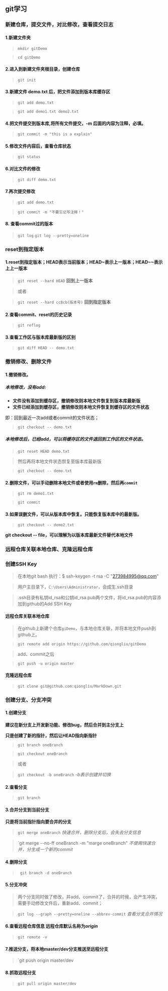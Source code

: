 ## git学习

### 新建仓库，提交文件，对比修改，查看提交日志

#### 1.新建文件夹
> `mkdir gitDemo`

> `cd gitDemo`

#### 2.进入到新建文件夹根目录，创建仓库
> `git init`


#### 3.新建文件 demo.txt 后，把文件添加到版本库缓存区
> `git add demo.txt`

> `git add demo1.txt demo2.txt`

#### 4.把文件提交到版本库,将所有文件提交，-m 后面的内容为注释，必填。
> `git commit -m "this is a explain"`

#### 5.修改文件内容后，查看仓库状态
> `git status`

#### 6.对比文件的修改
> `git diff demo.txt`

#### 7.再次提交修改
> `git add demo.txt`

> `git commit -m "不要忘记写注释！"`

#### 8. 查看commit过的版本
> `git log`
> `git log --pretty=oneline`

### reset到指定版本

#### 1.reset到指定版本；HEAD表示当前版本；HEAD~表示上一版本；HEAD~~表示上上一版本
> `git reset --hard HEAD` **回到上一版本**

> 或者

> `git reset --hard cc8cb(版本号)` **回到指定版本**

#### 2.查看commit、reset的历史记录
>  `git reflog`

#### 3.查看工作区与版本库最新版的区别
> `git diff HEAD -- demo.txt`

### 撤销修改、删除文件

#### 1.撤销修改。
##### 本地修改，没有add:
- **文件没有添加到缓存区，撤销修改则本地文件恢复到版本库最新版**
- **文件已经添加到缓存区，撤销修改则本地文件恢复到缓存区的文件状态**

即：回到最近一次add或者commit的文件状态；

> `git checkout -- demo.txt`

##### 本地修改后，已经add，可以将缓存区的文件退回到工作区的文件状态。
> `git reset HEAD demo.txt`

> 然后再将本地文件状态恢复至版本库最新版

> `git checkout -- demo.txt`

#### 2.删除文件，可以手动删除本地文件或者使用`rm`删除，然后再`commit`
> `git rm demo1.txt`

> `git commit`

#### 3.如果误删文件，可以从版本库中恢复。只能恢复版本库中的最新版。
> `git checkout -- demo2.txt`

**git checkout -- file，可以理解为以版本库最新文件替代本地文件**

### 远程仓库关联本地仓库、克隆远程仓库
### 创建SSH Key
> 在本地git bash 执行：$ ssh-keygen -t rsa -C "273984995@qq.com"

> 用户主目录下，`C:\Users\Administrator`，会成生.ssh目录

> .ssh目录有私钥id_rsa和公钥id_rsa.pub两个文件，将id_rsa.pub的内容添加到github的Add SSH Key


#### 远程仓库关联本地仓库
> 在github上新建个仓库`giDemo`，与本地仓库关联，并将本地文件push到github上。

> `git remote add origin https://github.com/qiongliu/gitDemo`

> add、commit之后

> `git push -u origin master`

#### 克隆远程仓库
> `git clone git@github.com:qiongliu/MarkDown.git` 

### 创建分支、分支冲突 

#### 1.创建分支 

**建议在新分支上开发新功能、修改bug，然后合并到主分支上**

**只是创建了新的指针，然后让HEAD指向新指针**

> `git branch oneBranch`

> `git checkout oneBranch`

> 或者

> `git checkout -b oneBranch` *-b表示创建并切换*

#### 2.查看分支
> `git branch`

#### 3.合并分支到当前分支

**只是将当前指针指向要合并的分支**

> `git merge oneBranch` *快速合并，删除分支后，会失去分支信息*

> `git merge --no-ff oneBranch -m "marge oneBranch" *不使用快速合并，分生成一个新的commit*

#### 4.删除分支
>` git branch -d oneBranch`

#### 5.分支冲突
> 两个分支同时做了修改，并add、commit了，合并的时候，会产生冲突，需要手动修改文件后，重新add、commit；

> `git log --graph --pretty=oneline --abbrev-commit` *查看分支合并情况*

#### 6.查看远程仓库信息 **远程仓库默认名称为*origin***
> `git remote -v`

#### 7.推送分支，将本地master/dev分支推送至远程分支
> `git push origin master/dev

#### 8.抓取远程分支
> `git pull origin master/dev`
